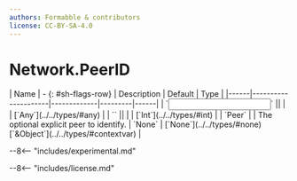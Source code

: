 ```yaml
---
authors: Formabble & contributors
license: CC-BY-SA-4.0
---
```



# Network.PeerID

<div class="sh-parameters" markdown="1">
| Name | - {: #sh-flags-row} | Description | Default | Type |
|------|---------------------|-------------|---------|------|
| `<input>` || | | [`Any`](../../types/#any) |
| `<output>` || | | [`Int`](../../types/#int) |
| `Peer` |  | The optional explicit peer to identify. | `None` | [`None`](../../types/#none)[`&Object`](../../types/#contextvar) |

</div>

--8<-- "includes/experimental.md"



--8<-- "includes/license.md"

